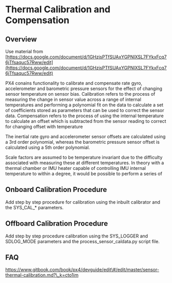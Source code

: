 # Thermal Calibration and Compensation

## Overview

Use material from [https://docs.google.com/document/d/1GHzjsPTfSUAxYGPNlXSL7FYkxFcq76jTfsaquc57Rww/edit](https://docs.google.com/document/d/1GHzjsPTfSUAxYGPNlXSL7FYkxFcq76jTfsaquc57Rww/edit)

PX4 conains functionality to calibrate and compensate rate gyro, accelerometer and barometric pressure sensors for the effect of changing sensor temperature on sensor bias. Calibration refers to the process of measuring the change in sensor value across a range of internal temperatures and performing a polynomial fit on the data to calculate a set of coefficients stored as parameters that can be used to correct the sensor data. Compensation refers to the process of using the internal temperature to calculate an offset which is subtracted from the sensor reading to correct for changing offset with temperature

The inertial rate gyro and accelerometer sensor offsets are calculated using a 3rd order polynomial, whereas the barometric pressure sensor offset is calculated using a 5th order polynomial.

Scale factors are assumed to be temperature invariant due to the difficulty associated with measuring these at different temperatures. In theory with a thermal chamber or IMU heater capable of controlling IMU internal temperature to within a degree, it would be possible to perform a series of

## Onboard Calibration Procedure

Add step by step procedure for calibration using the inbuilt calibrator and the SYS\_CAL\_\* parameters.

## Offboard Calibration Procedure

Add step by step procedure calibration using the SYS\_LOGGER and SDLOG\_MODE parameters and the process\_sensor\_caldata.py script file.

## FAQ

https://www.gitbook.com/book/px4/devguide/edit\#/edit/master/sensor-thermal-calibration.md?\_k=cto1im

